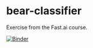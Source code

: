 # bear-classifier
Exercise from the Fast.ai course.

[![Binder](https://mybinder.org/badge_logo.svg)](https://mybinder.org/v2/gh/gkaranikas/bear-classifier/main?urlpath=%2Fvoila%2Frender%2Fbear_classifier.ipynb)
